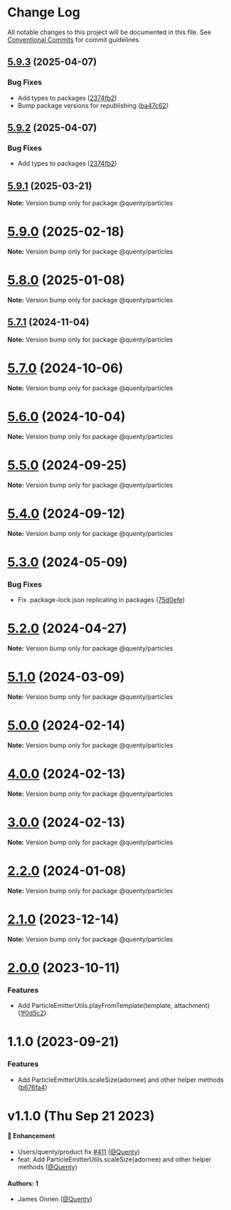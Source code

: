 # Change Log

All notable changes to this project will be documented in this file.
See [Conventional Commits](https://conventionalcommits.org) for commit guidelines.

## [5.9.3](https://github.com/Quenty/NevermoreEngine/compare/@quenty/particles@5.9.1...@quenty/particles@5.9.3) (2025-04-07)


### Bug Fixes

* Add types to packages ([2374fb2](https://github.com/Quenty/NevermoreEngine/commit/2374fb2b043cfbe0e9b507b3316eec46a4e353a0))
* Bump package versions for republishing ([ba47c62](https://github.com/Quenty/NevermoreEngine/commit/ba47c62e32170bf74377b0c658c60b84306dc294))





## [5.9.2](https://github.com/Quenty/NevermoreEngine/compare/@quenty/particles@5.9.1...@quenty/particles@5.9.2) (2025-04-07)


### Bug Fixes

* Add types to packages ([2374fb2](https://github.com/Quenty/NevermoreEngine/commit/2374fb2b043cfbe0e9b507b3316eec46a4e353a0))





## [5.9.1](https://github.com/Quenty/NevermoreEngine/compare/@quenty/particles@5.9.0...@quenty/particles@5.9.1) (2025-03-21)

**Note:** Version bump only for package @quenty/particles





# [5.9.0](https://github.com/Quenty/NevermoreEngine/compare/@quenty/particles@5.8.0...@quenty/particles@5.9.0) (2025-02-18)

**Note:** Version bump only for package @quenty/particles





# [5.8.0](https://github.com/Quenty/NevermoreEngine/compare/@quenty/particles@5.7.1...@quenty/particles@5.8.0) (2025-01-08)

**Note:** Version bump only for package @quenty/particles





## [5.7.1](https://github.com/Quenty/NevermoreEngine/compare/@quenty/particles@5.7.0...@quenty/particles@5.7.1) (2024-11-04)

**Note:** Version bump only for package @quenty/particles





# [5.7.0](https://github.com/Quenty/NevermoreEngine/compare/@quenty/particles@5.6.0...@quenty/particles@5.7.0) (2024-10-06)

**Note:** Version bump only for package @quenty/particles





# [5.6.0](https://github.com/Quenty/NevermoreEngine/compare/@quenty/particles@5.5.0...@quenty/particles@5.6.0) (2024-10-04)

**Note:** Version bump only for package @quenty/particles





# [5.5.0](https://github.com/Quenty/NevermoreEngine/compare/@quenty/particles@5.4.0...@quenty/particles@5.5.0) (2024-09-25)

**Note:** Version bump only for package @quenty/particles





# [5.4.0](https://github.com/Quenty/NevermoreEngine/compare/@quenty/particles@5.3.0...@quenty/particles@5.4.0) (2024-09-12)

**Note:** Version bump only for package @quenty/particles





# [5.3.0](https://github.com/Quenty/NevermoreEngine/compare/@quenty/particles@5.2.0...@quenty/particles@5.3.0) (2024-05-09)


### Bug Fixes

* Fix .package-lock.json replicating in packages ([75d0efe](https://github.com/Quenty/NevermoreEngine/commit/75d0efeef239f221d93352af71a5b3e930ec23c5))





# [5.2.0](https://github.com/Quenty/NevermoreEngine/compare/@quenty/particles@5.1.0...@quenty/particles@5.2.0) (2024-04-27)

**Note:** Version bump only for package @quenty/particles





# [5.1.0](https://github.com/Quenty/NevermoreEngine/compare/@quenty/particles@5.0.0...@quenty/particles@5.1.0) (2024-03-09)

**Note:** Version bump only for package @quenty/particles





# [5.0.0](https://github.com/Quenty/NevermoreEngine/compare/@quenty/particles@4.0.0...@quenty/particles@5.0.0) (2024-02-14)

**Note:** Version bump only for package @quenty/particles





# [4.0.0](https://github.com/Quenty/NevermoreEngine/compare/@quenty/particles@3.0.0...@quenty/particles@4.0.0) (2024-02-13)

**Note:** Version bump only for package @quenty/particles





# [3.0.0](https://github.com/Quenty/NevermoreEngine/compare/@quenty/particles@2.2.0...@quenty/particles@3.0.0) (2024-02-13)

**Note:** Version bump only for package @quenty/particles





# [2.2.0](https://github.com/Quenty/NevermoreEngine/compare/@quenty/particles@2.1.0...@quenty/particles@2.2.0) (2024-01-08)

**Note:** Version bump only for package @quenty/particles





# [2.1.0](https://github.com/Quenty/NevermoreEngine/compare/@quenty/particles@2.0.0...@quenty/particles@2.1.0) (2023-12-14)

**Note:** Version bump only for package @quenty/particles





# [2.0.0](https://github.com/Quenty/NevermoreEngine/compare/@quenty/particles@1.1.0...@quenty/particles@2.0.0) (2023-10-11)


### Features

* Add ParticleEmitterUtils.playFromTemplate(template, attachment) ([1f0d5c2](https://github.com/Quenty/NevermoreEngine/commit/1f0d5c2782ffd59bff2d740186675be4e8bf801f))





# 1.1.0 (2023-09-21)


### Features

* Add ParticleEmitterUtils.scaleSize(adornee) and other helper methods ([b676fa4](https://github.com/Quenty/NevermoreEngine/commit/b676fa45c8e3f4a2e151767b453b6ea1665df462))





# v1.1.0 (Thu Sep 21 2023)

#### 🚀 Enhancement

- Users/quenty/product fix [#411](https://github.com/Quenty/NevermoreEngine/pull/411) ([@Quenty](https://github.com/Quenty))
- feat: Add ParticleEmitterUtils.scaleSize(adornee) and other helper methods ([@Quenty](https://github.com/Quenty))

#### Authors: 1

- James Onnen ([@Quenty](https://github.com/Quenty))
